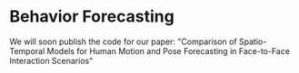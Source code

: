# Behavior Forecasting

We will soon publish the code for our paper: "Comparison of Spatio-Temporal Models for Human Motion and Pose Forecasting in Face-to-Face Interaction Scenarios"
